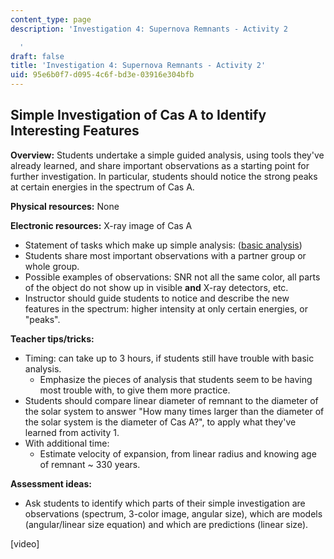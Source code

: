 ```yaml
---
content_type: page
description: 'Investigation 4: Supernova Remnants - Activity 2

  '
draft: false
title: 'Investigation 4: Supernova Remnants - Activity 2'
uid: 95e6b0f7-d095-4c6f-bd3e-03916e304bfb
---
```

## **Simple Investigation of Cas A to Identify Interesting Features**

**Overview:** Students undertake a simple guided analysis, using tools they've already learned, and share important observations as a starting point for further investigation. In particular, students should notice the strong peaks at certain energies in the spectrum of Cas A.

**Physical resources:** None

**Electronic resources:** X-ray image of Cas A

- Statement of tasks which make up simple analysis: ([basic analysis](https://old.ocw.mit.edu/high-school/physics/chandra-astrophysics-institute/investigation-4-supernova-remnants/image-gallery-4/MITHFH_chandra_inv4_bsanl.jpg))
- Students share most important observations with a partner group or whole group.
- Possible examples of observations: SNR not all the same color, all parts of the object do not show up in visible **and** X-ray detectors, etc.
- Instructor should guide students to notice and describe the new features in the spectrum: higher intensity at only certain energies, or "peaks".

**Teacher tips/tricks:**

- Timing: can take up to 3 hours, if students still have trouble with basic analysis. 
    - Emphasize the pieces of analysis that students seem to be having most trouble with, to give them more practice.
- Students should compare linear diameter of remnant to the diameter of the solar system to answer "How many times larger than the diameter of the solar system is the diameter of Cas A?", to apply what they've learned from activity 1.
- With additional time: 
    - Estimate velocity of expansion, from linear radius and knowing age of remnant ~ 330 years.

**Assessment ideas:**

- Ask students to identify which parts of their simple investigation are observations (spectrum, 3-color image, angular size), which are models (angular/linear size equation) and which are predictions (linear size).

\[video\]